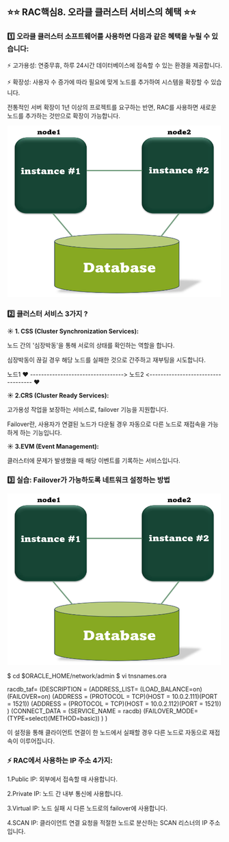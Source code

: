 ## ⭐⭐ RAC핵심8. 오라클 클러스터 서비스의 혜택 ⭐⭐


### 1️⃣ 오라클 클러스터 소프트웨어를 사용하면 다음과 같은 혜택을 누릴 수 있습니다:

⚡ 고가용성: 연중무휴, 하루 24시간 데이터베이스에 접속할 수 있는 환경을 제공합니다.

⚡ 확장성: 사용자 수 증가에 따라 필요에 맞게 노드를 추가하여 시스템을 확장할 수 있습니다.

전통적인 서버 확장이 1년 이상의 프로젝트를 요구하는 반면, RAC를 사용하면 새로운 노드를 추가하는 것만으로 확장이 가능합니다.

<img src="https://github.com/oracleyu01/rac_class/blob/main/rac%EA%B7%B8%EB%A6%BC.png" width="500" height="400">

### 2️⃣  클러스터 서비스 3가지 ?

**☀️ 1. CSS (Cluster Synchronization Services):**

노드 간의 '심장박동'을 통해 서로의 상태를 확인하는 역할을 합니다. 

심장박동이 끊길 경우 해당 노드를 실패한 것으로 간주하고 재부팅을 시도합니다.


노드1  ♥ ---------------------------------->  노드2 
        <----------------------------------- ♥

**☀️ 2.CRS (Cluster Ready Services):**

고가용성 작업을 보장하는 서비스로, failover 기능을 지원합니다.

Failover란, 사용자가 연결된 노드가 다운될 경우 자동으로 다른 노드로 재접속을 가능하게 하는 기능입니다.

**☀️ 3.EVM (Event Management):**

클러스터에 문제가 발생했을 때 해당 이벤트를 기록하는 서비스입니다.


### 3️⃣ 실습: Failover가 가능하도록 네트워크 설정하는 방법

<img src="https://github.com/oracleyu01/rac_class/blob/main/rac%EA%B7%B8%EB%A6%BC.png" width="500" height="400">

$ cd $ORACLE_HOME/network/admin
$ vi tnsnames.ora

racdb_taf=
  (DESCRIPTION =
    (ADDRESS_LIST=
     (LOAD_BALANCE=on)
     (FAILOVER=on)
     (ADDRESS = (PROTOCOL = TCP)(HOST = 10.0.2.111)(PORT = 1521))
     (ADDRESS = (PROTOCOL = TCP)(HOST = 10.0.2.112)(PORT = 1521))
    )
    (CONNECT_DATA =
      (SERVICE_NAME = racdb)
      (FAILOVER_MODE=(TYPE=select)(METHOD=basic))
    )
  )

이 설정을 통해 클라이언트 연결이 한 노드에서 실패할 경우 다른 노드로 자동으로 재접속이 이루어집니다.

### ⚡ RAC에서 사용하는 IP 주소 4가지:

1.Public IP: 외부에서 접속할 때 사용합니다.

2.Private IP: 노드 간 내부 통신에 사용합니다.

3.Virtual IP: 노드 실패 시 다른 노드로의 failover에 사용합니다.

4.SCAN IP: 클라이언트 연결 요청을 적절한 노드로 분산하는 SCAN 리스너의 IP 주소입니다.





